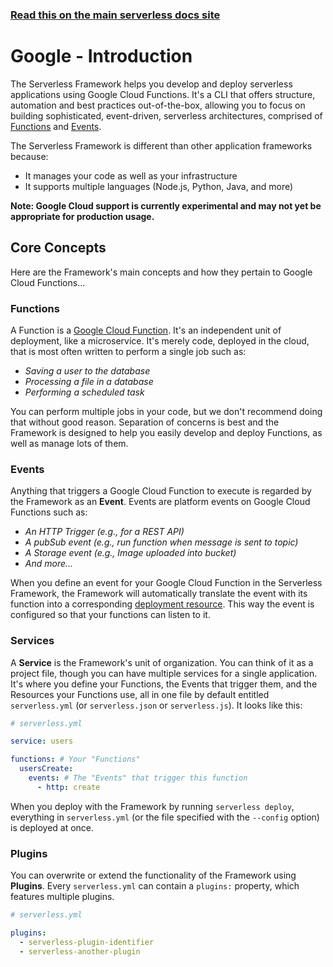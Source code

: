 <!--
title: Serverless Framework - Google Cloud Functions Guide - Introduction
menuText: Intro
menuOrder: 1
description: An introduction to using Google Cloud Functions the Serverless Framework.
layout: Doc
-->

<!-- DOCS-SITE-LINK:START automatically generated  -->

### [Read this on the main serverless docs site](https://www.serverless.com/framework/docs/providers/google/guide/intro)

<!-- DOCS-SITE-LINK:END -->

# Google - Introduction

The Serverless Framework helps you develop and deploy serverless applications using Google Cloud Functions. It's a CLI that offers structure, automation and best practices out-of-the-box, allowing you to focus on building sophisticated, event-driven, serverless architectures, comprised of [Functions](#functions) and [Events](#events).

The Serverless Framework is different than other application frameworks because:

- It manages your code as well as your infrastructure
- It supports multiple languages (Node.js, Python, Java, and more)

**Note: Google Cloud support is currently experimental and may not yet be appropriate for production usage.**

## Core Concepts

Here are the Framework's main concepts and how they pertain to Google Cloud Functions...

### Functions

A Function is a [Google Cloud Function](https://cloud.google.com/functions/). It's an independent unit of deployment, like a microservice. It's merely code, deployed in the cloud, that is most often written to perform a single job such as:

- _Saving a user to the database_
- _Processing a file in a database_
- _Performing a scheduled task_

You can perform multiple jobs in your code, but we don't recommend doing that without good reason. Separation of concerns is best and the Framework is designed to help you easily develop and deploy Functions, as well as manage lots of them.

### Events

Anything that triggers a Google Cloud Function to execute is regarded by the Framework as an **Event**. Events are platform events on Google Cloud Functions such as:

- _An HTTP Trigger (e.g., for a REST API)_
- _A pubSub event (e.g., run function when message is sent to topic)_
- _A Storage event (e.g., Image uploaded into bucket)_
- _And more..._

When you define an event for your Google Cloud Function in the Serverless Framework, the Framework will automatically translate the event with its function into a corresponding [deployment resource](https://cloud.google.com/deployment-manager/docs/configuration/supported-resource-types). This way the event is configured so that your functions can listen to it.

### Services

A **Service** is the Framework's unit of organization. You can think of it as a project file, though you can have multiple services for a single application. It's where you define your Functions, the Events that trigger them, and the Resources your Functions use, all in one file by default entitled `serverless.yml` (or `serverless.json` or `serverless.js`). It looks like this:

```yml
# serverless.yml

service: users

functions: # Your "Functions"
  usersCreate:
    events: # The "Events" that trigger this function
      - http: create
```

When you deploy with the Framework by running `serverless deploy`, everything in `serverless.yml` (or the file specified with the `--config` option) is deployed at once.

### Plugins

You can overwrite or extend the functionality of the Framework using **Plugins**. Every `serverless.yml` can contain a `plugins:` property, which features multiple plugins.

```yml
# serverless.yml

plugins:
  - serverless-plugin-identifier
  - serverless-another-plugin
```
